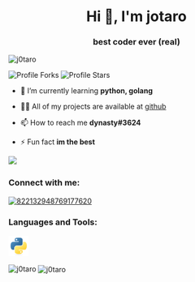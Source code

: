 <h1 align="center">Hi 👋, I'm jotaro</h1>
<h3 align="center">best coder ever (real)</h3>

<p align="left"> <img src="https://komarev.com/ghpvc/?username=j0taro&label=Profile%20views&color=0e75b6&style=flat" alt="j0taro" /> </p>
<img src="https://img.shields.io/badge/dynamic/json?&label=Total%20Forks&color=008042&style=flat&style=for-the-badge&query=%24.forks&url=https://api.github-star-counter.workers.dev/user/j0taro" alt="Profile Forks"></a>
<img src="https://img.shields.io/badge/dynamic/json?&label=Total%20Stars&color=008042&style=flat&style=for-the-badge&query=%24.stars&url=https://api.github-star-counter.workers.dev/user/j0taro" alt="Profile Stars"></a>  
  
- 🌱 I’m currently learning **python, golang**

- 👨‍💻 All of my projects are available at [github](github)

- 📫 How to reach me **dynasty#3624**

- ⚡ Fun fact **im the best**
  
  
<img src="https://discord.c99.nl/widget/theme-1/822132948769177620.png"/>
<h3 align="left">Connect with me:</h3>
<p align="left">
<a href="https://discord.gg/users/822132948769177620" target="blank"><img align="center" src="https://raw.githubusercontent.com/rahuldkjain/github-profile-readme-generator/master/src/images/icons/Social/discord.svg" alt="822132948769177620" height="30" width="40" /></a>
</p>

<h3 align="left">Languages and Tools:</h3>
<p align="left"> <a href="https://www.python.org" target="_blank" rel="noreferrer"> <img src="https://raw.githubusercontent.com/devicons/devicon/master/icons/python/python-original.svg" alt="python" width="40" height="40"/> </a> </p>

<p><img align="left" src="https://github-readme-stats.vercel.app/api/top-langs?username=j0taro&show_icons=true&theme=dark&locale=en" alt="j0taro" /></p>

<p>&nbsp;<img align="center" src="https://github-readme-stats.vercel.app/api?username=j0taro&theme=dark&locale=en" alt="j0taro" /></p>

